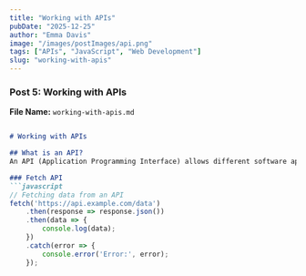 ```yaml
---
title: "Working with APIs"
pubDate: "2025-12-25"
author: "Emma Davis"
image: "/images/postImages/api.png"
tags: ["APIs", "JavaScript", "Web Development"]
slug: "working-with-apis"
---
```


### Post 5: Working with APIs

**File Name:** `working-with-apis.md`

```markdown

# Working with APIs

## What is an API?
An API (Application Programming Interface) allows different software applications to communicate with each other. In web development, APIs are commonly used to interact with external services and data.

### Fetch API
```javascript
// Fetching data from an API
fetch('https://api.example.com/data')
    .then(response => response.json())
    .then(data => {
        console.log(data);
    })
    .catch(error => {
        console.error('Error:', error);
    });
